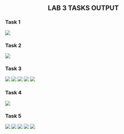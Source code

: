<h2 align="center"> LAB 3 TASKS OUTPUT </h2>

<h3> Task 1 </h3>
<img src="images/image.png">

<h3> Task 2 </h3>
<img src="images/image-1.png">

<h3> Task 3 </h3>
<img src="images/image-2.png">
<img src="images/image-3.png">
<img src="images/image-4.png">
<img src="images/image-5.png">
<img src="images/image-6.png">

<h3> Task 4 </h3>
<img src="images/image-7.png">

<h3> Task 5 </h3>
<img src="images/image-8.png">
<img src="images/image-9.png">
<img src="images/image-10.png">
<img src="images/image-11.png">
<img src="images/image-12.png">
